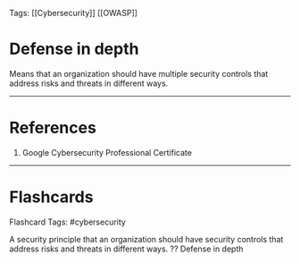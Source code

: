 Tags: [[Cybersecurity]] [[OWASP]]
# Defense in depth

Means that an organization should have multiple security controls that address risks and threats in different ways.

---
# References

1. Google Cybersecurity Professional Certificate

---
# Flashcards

Flashcard Tags: #cybersecurity 

A security principle that an organization should have security controls that address risks and threats in different ways.
??
Defense in depth
<!--SR:!2024-04-28,1,230!2024-04-28,1,230-->